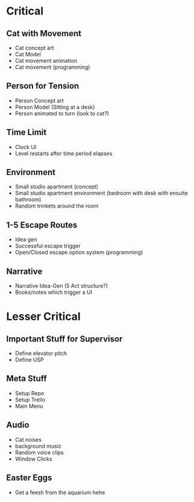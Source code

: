 # Critical
## Cat with Movement
- Cat concept art
- Cat Model
- Cat movement animation
- Cat movement (programming)

## Person for Tension
- Person Concept art
- Person Model (Sitting at a desk)
- Person animated to turn (look to cat?)

## Time Limit
- Clock UI
- Level restarts after time period elapses

## Environment
- Small studio apartment (concept)
- Small studio apartment environment (bedroom with desk with ensuite bathroom)
- Random trinkets around the room

## 1-5 Escape Routes
- Idea gen
- Successful escape trigger
- Open/Closed escape option system (programming)

## Narrative
- Narrative Idea-Gen (5 Act structure?)
- Books/notes which trigger a UI

# Lesser Critical
## Important Stuff for Supervisor
- Define elevator pitch
- Define USP

## Meta Stuff
- Setup Repo
- Setup Trello
- Main Menu

## Audio
- Cat noises
- background music
- Random voice clips
- Window Clicks

## Easter Eggs
- Get a feesh from the aquarium hehe